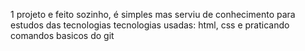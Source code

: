 1 projeto e feito sozinho, é simples mas serviu de conhecimento para estudos das tecnologias
tecnologias usadas:
    html, css e praticando comandos basicos do git
